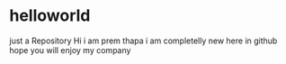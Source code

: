 # helloworld
just a Repository
Hi i am prem thapa 
i am completelly new here in github
hope you will enjoy my company

